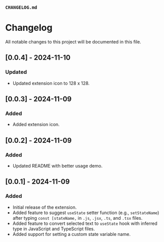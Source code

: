 ### `CHANGELOG.md`

# Changelog

All notable changes to this project will be documented in this file.

## [0.0.4] - 2024-11-10

### Updated

- Updated extension icon to 128 x 128.

## [0.0.3] - 2024-11-09

### Added

- Added extension icon.

## [0.0.2] - 2024-11-09

### Added

- Updated README with better usage demo.

## [0.0.1] - 2024-11-09

### Added

- Initial release of the extension.
- Added feature to suggest `useState` setter function (e.g., `setStateName`) after typing `const [stateName,` in `.js`, `.jsx`, `.ts`, and `.tsx` files.
- Added feature to convert selected text to `useState` hook with inferred type in JavaScript and TypeScript files.
- Added support for setting a custom state variable name.
